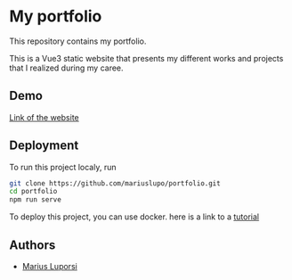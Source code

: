 # My portfolio

This repository contains my portfolio.

This is a Vue3 static website that presents my different works and projects that I realized during my caree.


## Demo

[Link of the website](https://mariusluporsi.com/)


## Deployment

To run this project localy, run

```bash
git clone https://github.com/mariuslupo/portfolio.git
cd portfolio
npm run serve
```

To deploy this project, you can use docker.
here is a link to a [tutorial](https://fr.vuejs.org/v2/cookbook/dockerize-vuejs-app.html)

## Authors

- [Marius Luporsi](https://github.com/mariuslupo)
